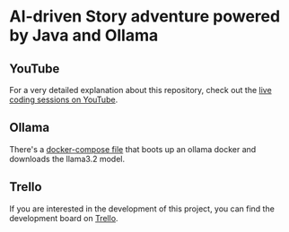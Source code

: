 # AI-driven Story adventure powered by Java and Ollama

## YouTube

For a very detailed explanation about this repository, check out
the [live coding sessions on YouTube](https://youtube.com/live/2P7NASv-LdE).

## Ollama

There's a [docker-compose file](./Docker/docker-compose.yml) that boots up an ollama docker and downloads the llama3.2
model.

## Trello

If you are interested in the development of this project, you can find the
development board
on [Trello](https://trello.com/invite/b/68a21e5e5276ae326e17a463/ATTI4a0821405f00cdf3016489629e91b9b62AC891B8/java-local-ai-rpg-game).